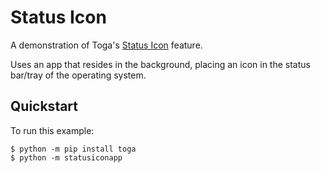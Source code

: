 # Status Icon

A demonstration of Toga's
[Status Icon](https://toga.beeware.org/en/stable/reference/api/resources/statusicons.html)
feature.

Uses an app that resides in the background, placing an icon
in the status bar/tray of the operating system.

## Quickstart

To run this example:

```
$ python -m pip install toga
$ python -m statusiconapp
```
